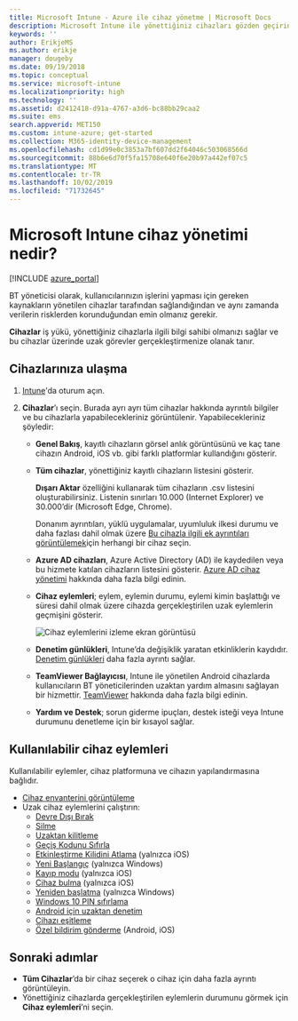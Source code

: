 ```yaml
---
title: Microsoft Intune - Azure ile cihaz yönetme | Microsoft Docs
description: Microsoft Intune ile yönettiğiniz cihazları gözden geçirin. Cihazlar listesini cvs biçimine aktarın, Azure Active Directory katılımlı cihazlarınızı görüntüleyin, cihazdaki eylemlerin değişiklik günlüğünü gözden geçirin, BT yöneticilerinin Android cihazlarda uzaktan sorun gidermeleri için TeamViewer Connector’ı kullanın ve cihazlarınızda çalıştırabileceğiniz tüm eylemleri görüntüleyin.
keywords: ''
author: ErikjeMS
ms.author: erikje
manager: dougeby
ms.date: 09/19/2018
ms.topic: conceptual
ms.service: microsoft-intune
ms.localizationpriority: high
ms.technology: ''
ms.assetid: d2412418-d91a-4767-a3d6-bc88bb29caa2
ms.suite: ems
search.appverid: MET150
ms.custom: intune-azure; get-started
ms.collection: M365-identity-device-management
ms.openlocfilehash: cd1d99e0c3853a7bf607dd2f64046c503068566d
ms.sourcegitcommit: 88b6e6d70f5fa15708e640f6e20b97a442ef07c5
ms.translationtype: MT
ms.contentlocale: tr-TR
ms.lasthandoff: 10/02/2019
ms.locfileid: "71732645"
---
```

# <a name="what-is-microsoft-intune-device-management"></a>Microsoft Intune cihaz yönetimi nedir?

[!INCLUDE [azure_portal](../includes/azure_portal.md)]

BT yöneticisi olarak, kullanıcılarınızın işlerini yapması için gereken kaynakların yönetilen cihazlar tarafından sağlandığından ve aynı zamanda verilerin risklerden korunduğundan emin olmanız gerekir.

**Cihazlar** iş yükü, yönettiğiniz cihazlarla ilgili bilgi sahibi olmanızı sağlar ve bu cihazlar üzerinde uzak görevler gerçekleştirmenize olanak tanır.

## <a name="get-to-your-devices"></a>Cihazlarınıza ulaşma

1. [Intune](https://go.microsoft.com/fwlink/?linkid=2090973)'da oturum açın.
3. **Cihazlar**’ı seçin. Burada ayrı ayrı tüm cihazlar hakkında ayrıntılı bilgiler ve bu cihazlarla yapabilecekleriniz görüntülenir. Yapabilecekleriniz şöyledir:

   - **Genel Bakış**, kayıtlı cihazların görsel anlık görüntüsünü ve kaç tane cihazın Android, iOS vb. gibi farklı platformlar kullandığını gösterir.
   - **Tüm cihazlar**, yönettiğiniz kayıtlı cihazların listesini gösterir.

     **Dışarı Aktar** özelliğini kullanarak tüm cihazların .csv listesini oluşturabilirsiniz. Listenin sınırları 10.000 (Internet Explorer) ve 30.000’dir (Microsoft Edge, Chrome).

     Donanım ayrıntıları, yüklü uygulamalar, uyumluluk ilkesi durumu ve daha fazlası dahil olmak üzere [Bu cihazla ilgili ek ayrıntıları görüntülemek](device-inventory.md)için herhangi bir cihaz seçin.

   - **Azure AD cihazları**, Azure Active Directory (AD) ile kaydedilen veya bu hizmete katılan cihazların listesini gösterir. [Azure AD cihaz yönetimi](https://docs.microsoft.com/azure/active-directory/device-management-introduction) hakkında daha fazla bilgi edinin.
   - **Cihaz eylemleri**; eylem, eylemin durumu, eylemi kimin başlattığı ve süresi dahil olmak üzere cihazda gerçekleştirilen uzak eylemlerin geçmişini gösterir.

     ![Cihaz eylemlerini izleme ekran görüntüsü](./media/device-management/monitor-device-actions.png)

   - **Denetim günlükleri**, Intune’da değişiklik yaratan etkinliklerin kaydıdır. [Denetim günlükleri](../fundamentals/monitor-audit-logs.md) daha fazla ayrıntı sağlar.
   - **TeamViewer Bağlayıcısı**, Intune ile yönetilen Android cihazlarda kullanıcıların BT yöneticilerinden uzaktan yardım almasını sağlayan bir hizmettir. [TeamViewer](teamviewer-support.md) hakkında daha fazla bilgi edinin.
   - **Yardım ve Destek**; sorun giderme ipuçları, destek isteği veya Intune durumunu denetleme için bir kısayol sağlar.

## <a name="available-device-actions"></a>Kullanılabilir cihaz eylemleri
Kullanılabilir eylemler, cihaz platformuna ve cihazın yapılandırmasına bağlıdır.

- [Cihaz envanterini görüntüleme](device-inventory.md)
- Uzak cihaz eylemlerini çalıştırın:
  - [Devre Dışı Bırak](devices-wipe.md#retire)
  - [Silme](devices-wipe.md#wipe)
  - [Uzaktan kilitleme](device-remote-lock.md)
  - [Geçiş Kodunu Sıfırla](device-passcode-reset.md)
  - [Etkinleştirme Kilidini Atlama](device-activation-lock-bypass.md) (yalnızca iOS)
  - [Yeni Başlangıç](device-fresh-start.md) (yalnızca Windows)
  - [Kayıp modu](device-lost-mode.md) (yalnızca iOS)
  - [Cihaz bulma](device-locate.md) (yalnızca iOS)
  - [Yeniden başlatma](device-restart.md) (yalnızca Windows)
  - [Windows 10 PIN sıfırlama](device-windows-pin-reset.md)
  - [Android için uzaktan denetim](teamviewer-support.md)
  - [Cihazı eşitleme](device-sync.md)
  - [Özel bildirim gönderme](custom-notifications.md#send-a-custom-notification-to-a-single-device) (Android, iOS)

## <a name="next-steps"></a>Sonraki adımlar

- **Tüm Cihazlar**’da bir cihaz seçerek o cihaz için daha fazla ayrıntı görüntüleyin.
- Yönettiğiniz cihazlarda gerçekleştirilen eylemlerin durumunu görmek için **Cihaz eylemleri**’ni seçin.
